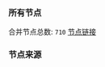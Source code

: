 ### 所有节点
合并节点总数: `710`
[节点链接](https://raw.githubusercontent.com/rzhy1/11/master/sub/sub_merge_base64.txt)

### 节点来源